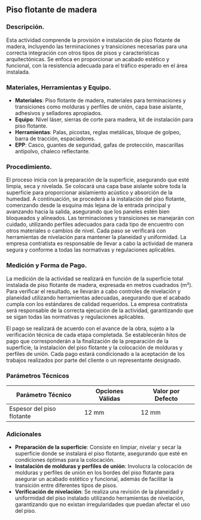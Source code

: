 
## Piso flotante de madera
    
### Descripción.

Esta actividad comprende la provisión e instalación de piso flotante de madera, incluyendo las terminaciones y transiciones necesarias para una correcta integración con otros tipos de pisos y características arquitectónicas. Se enfoca en proporcionar un acabado estético y funcional, con la resistencia adecuada para el tráfico esperado en el área instalada.

### Materiales, Herramientas y Equipo.

- **Materiales**: Piso flotante de madera, materiales para terminaciones y transiciones como molduras y perfiles de unión, capa base aislante, adhesivos y selladores apropiados.
- **Equipo**: Nivel láser, sierras de corte para madera, kit de instalación para piso flotante.
- **Herramientas**: Palas, picostas, reglas metálicas, bloque de golpeo, barra de tracción, espaciadores.
- **EPP**: Casco, guantes de seguridad, gafas de protección, mascarillas antipolvo, chaleco reflectante.

### Procedimiento.

El proceso inicia con la preparación de la superficie, asegurando que esté limpia, seca y nivelada. Se colocará una capa base aislante sobre toda la superficie para proporcionar aislamiento acústico y absorción de la humedad. A continuación, se procederá a la instalación del piso flotante, comenzando desde la esquina más lejana de la entrada principal y avanzando hacia la salida, asegurando que los paneles estén bien bloqueados y alineados. Las terminaciones y transiciones se manejarán con cuidado, utilizando perfiles adecuados para cada tipo de encuentro con otros materiales o cambios de nivel. Cada paso se verificará con herramientas de nivelación para mantener la planeidad y uniformidad. La empresa contratista es responsable de llevar a cabo la actividad de manera segura y conforme a todas las normativas y regulaciones aplicables.

### Medición y Forma de Pago.

La medición de la actividad se realizará en función de la superficie total instalada de piso flotante de madera, expresada en metros cuadrados (m²). Para verificar el resultado, se llevarán a cabo controles de nivelación y planeidad utilizando herramientas adecuadas, asegurando que el acabado cumpla con los estándares de calidad requeridos. La empresa contratista será responsable de la correcta ejecución de la actividad, garantizando que se sigan todas las normativas y regulaciones aplicables.

El pago se realizará de acuerdo con el avance de la obra, sujeto a la verificación técnica de cada etapa completada. Se establecerán hitos de pago que corresponderán a la finalización de la preparación de la superficie, la instalación del piso flotante y la colocación de molduras y perfiles de unión. Cada pago estará condicionado a la aceptación de los trabajos realizados por parte del cliente o un representante designado.
    
### Parámetros Técnicos

| Parámetro Técnico | Opciones Válidas | Valor por Defecto |
|-------------------|------------------|--------------------|
| Espesor del piso flotante | 12 mm | 12 mm |


### Adicionales

- **Preparación de la superficie**: Consiste en limpiar, nivelar y secar la superficie donde se instalará el piso flotante, asegurando que esté en condiciones óptimas para la colocación.
- **Instalación de molduras y perfiles de unión**: Involucra la colocación de molduras y perfiles de unión en los bordes del piso flotante para asegurar un acabado estético y funcional, además de facilitar la transición entre diferentes tipos de pisos.
- **Verificación de nivelación**: Se realiza una revisión de la planeidad y uniformidad del piso instalado utilizando herramientas de nivelación, garantizando que no existan irregularidades que puedan afectar el uso del piso.

